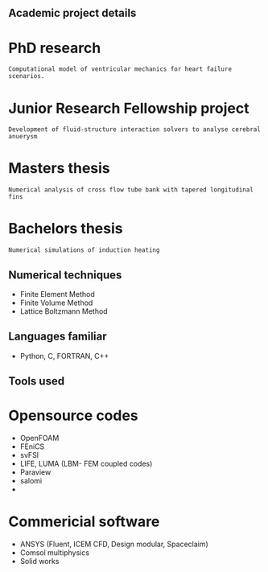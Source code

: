 ## Academic project details
# PhD research
    Computational model of ventricular mechanics for heart failure scenarios.


# Junior Research Fellowship project
    Development of fluid-structure interaction solvers to analyse cerebral anuerysm


# Masters thesis
    Numerical analysis of cross flow tube bank with tapered longitudinal fins

# Bachelors thesis
    Numerical simulations of induction heating 

## Numerical techniques 
- Finite Element Method
- Finite Volume Method
- Lattice Boltzmann Method
  
## Languages familiar
- Python, C, FORTRAN, C++
    
## Tools used
# Opensource codes
- OpenFOAM
- FEniCS
- svFSI
- LIFE, LUMA (LBM- FEM coupled codes)
- Paraview
- salomi
- 
# Commericial software
- ANSYS (Fluent, ICEM CFD, Design modular, Spaceclaim)
- Comsol multiphysics
- Solid works
